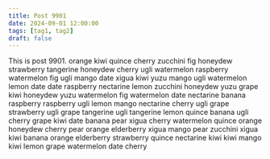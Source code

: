 ```yaml
---
title: Post 9901
date: 2024-09-01 12:00:00
tags: [tag1, tag2]
draft: false
---
```

This is post 9901.
orange
kiwi
quince
cherry
zucchini
fig
honeydew
strawberry
tangerine
honeydew
cherry
ugli
watermelon
raspberry
watermelon
fig
ugli
mango
date
xigua
kiwi
yuzu
mango
ugli
watermelon
lemon
date
date
raspberry
nectarine
lemon
zucchini
honeydew
yuzu
grape
kiwi
honeydew
yuzu
watermelon
fig
watermelon
date
nectarine
banana
raspberry
raspberry
ugli
lemon
mango
nectarine
cherry
ugli
grape
strawberry
ugli
grape
tangerine
ugli
tangerine
lemon
quince
banana
ugli
cherry
grape
kiwi
date
banana
pear
xigua
cherry
watermelon
quince
orange
honeydew
cherry
pear
orange
elderberry
xigua
mango
pear
zucchini
xigua
kiwi
banana
orange
elderberry
strawberry
quince
nectarine
kiwi
kiwi
mango
kiwi
lemon
grape
watermelon
date
cherry
